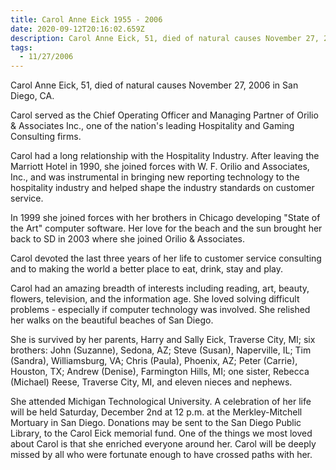 ```yaml
---
title: Carol Anne Eick 1955 - 2006
date: 2020-09-12T20:16:02.659Z
description: Carol Anne Eick, 51, died of natural causes November 27, 2006 in San Diego, CA.
tags:
  - 11/27/2006
---
```

Carol Anne Eick, 51, died of natural causes November 27, 2006 in San Diego, CA. 

Carol served as the Chief Operating Officer and Managing Partner of Orilio & Associates Inc., one of the nation's leading Hospitality and Gaming Consulting firms. 

Carol had a long relationship with the Hospitality Industry. After leaving the Marriott Hotel in 1990, she joined forces with W. F. Orilio and Associates, Inc., and was instrumental in bringing new reporting technology to the hospitality industry and helped shape the industry standards on customer service. 

In 1999 she joined forces with her brothers in Chicago developing "State of the Art" computer software. Her love for the beach and the sun brought her back to SD in 2003 where she joined Orilio & Associates. 

Carol devoted the last three years of her life to customer service consulting and to making the world a better place to eat, drink, stay and play. 

Carol had an amazing breadth of interests including reading, art, beauty, flowers, television, and the information age. She loved solving difficult problems - especially if computer technology was involved. She relished her walks on the beautiful beaches of San Diego. 

She is survived by her parents, Harry and Sally Eick, Traverse City, MI; six brothers: John (Suzanne), Sedona, AZ; Steve (Susan), Naperville, IL; Tim (Sandra), Williamsburg, VA; Chris (Paula), Phoenix, AZ; Peter (Carrie), Houston, TX; Andrew (Denise), Farmington Hills, MI; one sister, Rebecca (Michael) Reese, Traverse City, MI, and eleven nieces and nephews. 

She attended Michigan Technological University. A celebration of her life will be held Saturday, December 2nd at 12 p.m. at the Merkley-Mitchell Mortuary in San Diego. Donations may be sent to the San Diego Public Library, to the Carol Eick memorial fund. One of the things we most loved about Carol is that she enriched everyone around her. Carol will be deeply missed by all who were fortunate enough to have crossed paths with her.